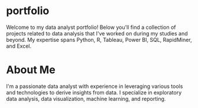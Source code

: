 # portfolio
Welcome to my data analyst portfolio! Below you'll find a collection of projects related to data analysis that I've worked on during my studies and beyond. My expertise spans Python, R, Tableau, Power BI, SQL, RapidMiner, and Excel.

# About Me

I'm a passionate data analyst with experience in leveraging various tools and technologies to derive insights from data. I specialize in exploratory data analysis, data visualization, machine learning, and reporting.
